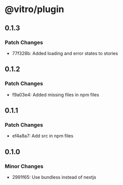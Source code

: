 # @vitro/plugin

## 0.1.3

### Patch Changes

- 77f328b: Added loading and error states to stories

## 0.1.2

### Patch Changes

- f9a03e4: Added missing files in npm files

## 0.1.1

### Patch Changes

- ef4a8a7: Add src in npm files

## 0.1.0

### Minor Changes

- 2991f65: Use bundless instead of nextjs
